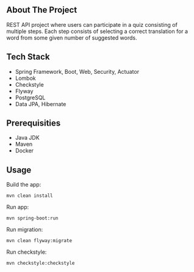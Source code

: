 ## About The Project

REST API project where users can participate in a quiz consisting of multiple steps.
Each step consists of selecting a correct translation for a word from some given number 
of suggested words.

## Tech Stack
* Spring Framework, Boot, Web, Security, Actuator
* Lombok
* Checkstyle
* Flyway
* PostgreSQL
* Data JPA, Hibernate

## Prerequisities

* Java JDK
* Maven
* Docker

## Usage

Build the app:
```
mvn clean install
```
Run app:
```
mvn spring-boot:run
```
Run migration:
```
mvn clean flyway:migrate
```
Run checkstyle:
```
mvn checkstyle:checkstyle
```
